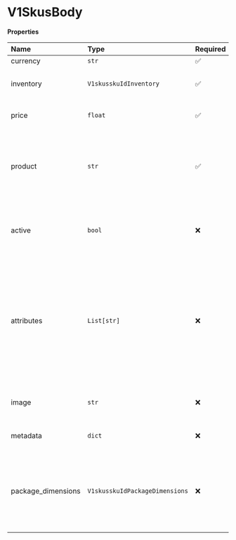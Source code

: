 # V1SkusBody

**Properties**

| Name               | Type                           | Required | Description                                                                                                                                                 |
| :----------------- | :----------------------------- | :------- | :---------------------------------------------------------------------------------------------------------------------------------------------------------- |
| currency           | `str`                          | ✅       |                                                                                                                                                             |
| inventory          | `V1skusskuIdInventory`         | ✅       | inventory object `{quantity, type, value}`                                                                                                                   |
| price              | `float`                        | ✅       | The amount of the price. Decimal.                                                                                                                           |
| product            | `str`                          | ✅       | ID of the product that this SKU relates to. The type field of the product must be set to goods.                                                             |
| active             | `bool`                         | ❌       | Indicates whether the product is currently available for purchase.                                                                                          |
| attributes         | `List[str]`                    | ❌       | Array of alphanumeric key-value pairs defined by the merchant. Each key must match a string in the "attributes" list of the corresponding "product" object. |
| image              | `str`                          | ❌       | URL of image associated with the product.                                                                                                                   |
| metadata           | `dict`                         | ❌       | A JSON object defined by the client.                                                                                                                        |
| package_dimensions | `V1skusskuIdPackageDimensions` | ❌       | Physical attributes of the SKU item. Object containing the following fields - height, length, weight, width                                                 |
